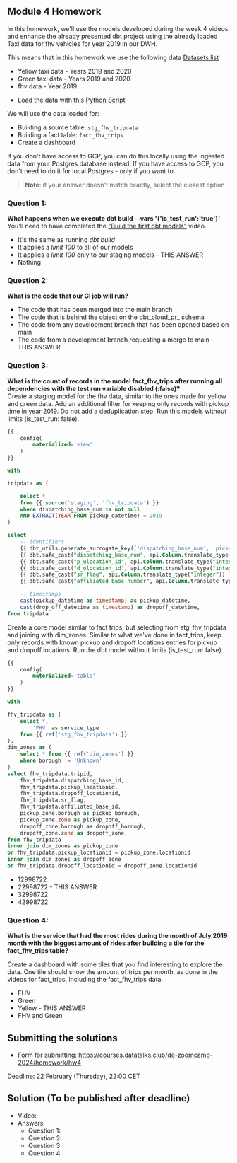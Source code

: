## Module 4 Homework 

In this homework, we'll use the models developed during the week 4 videos and enhance the already presented dbt project using the already loaded Taxi data for fhv vehicles for year 2019 in our DWH.

This means that in this homework we use the following data [Datasets list](https://github.com/DataTalksClub/nyc-tlc-data/)
* Yellow taxi data - Years 2019 and 2020
* Green taxi data - Years 2019 and 2020 
* fhv data - Year 2019. 

- Load the data with this [Python Script](web_to_bigquery.py)

We will use the data loaded for:

* Building a source table: `stg_fhv_tripdata`
* Building a fact table: `fact_fhv_trips`
* Create a dashboard 

If you don't have access to GCP, you can do this locally using the ingested data from your Postgres database
instead. If you have access to GCP, you don't need to do it for local Postgres - only if you want to.

> **Note**: if your answer doesn't match exactly, select the closest option 

### Question 1: 

**What happens when we execute dbt build --vars '{'is_test_run':'true'}'**
You'll need to have completed the ["Build the first dbt models"](https://www.youtube.com/watch?v=UVI30Vxzd6c) video. 
- It's the same as running *dbt build*
- It applies a _limit 100_ to all of our models
- It applies a _limit 100_ only to our staging models - THIS ANSWER
- Nothing

### Question 2: 

**What is the code that our CI job will run?**  

- The code that has been merged into the main branch
- The code that is behind the object on the dbt_cloud_pr_ schema
- The code from any development branch that has been opened based on main
- The code from a development branch requesting a merge to main - THIS ANSWER


### Question 3: 

**What is the count of records in the model fact_fhv_trips after running all dependencies with the test run variable disabled (:false)?**  
Create a staging model for the fhv data, similar to the ones made for yellow and green data. Add an additional filter for keeping only records with pickup time in year 2019.
Do not add a deduplication step. Run this models without limits (is_test_run: false).

```sql
{{
    config(
        materialized='view'
    )
}}

with 

tripdata as (

    select * 
    from {{ source('staging', 'fhv_tripdata') }}
    where dispatching_base_num is not null 
    AND EXTRACT(YEAR FROM pickup_datetime) = 2019
)

select
    -- identifiers
    {{ dbt_utils.generate_surrogate_key(['dispatching_base_num', 'pickup_datetime']) }} as tripid,
    {{ dbt.safe_cast("dispatching_base_num", api.Column.translate_type("string")) }} as dispatching_base_id,
    {{ dbt.safe_cast("p_ulocation_id", api.Column.translate_type("integer")) }} as pickup_locationid,
    {{ dbt.safe_cast("d_olocation_id", api.Column.translate_type("integer")) }} as dropoff_locationid,
    {{ dbt.safe_cast("sr_flag", api.Column.translate_type("integer")) }} as sr_flag,
    {{ dbt.safe_cast("affiliated_base_number", api.Column.translate_type("string")) }} as affiliated_base_id,

    -- timestamps
    cast(pickup_datetime as timestamp) as pickup_datetime,
    cast(drop_off_datetime as timestamp) as dropoff_datetime,
from tripdata
```

Create a core model similar to fact trips, but selecting from stg_fhv_tripdata and joining with dim_zones.
Similar to what we've done in fact_trips, keep only records with known pickup and dropoff locations entries for pickup and dropoff locations. 
Run the dbt model without limits (is_test_run: false).

```sql
{{
    config(
        materialized='table'
    )
}}

with 

fhv_tripdata as (
    select *, 
        'FHV' as service_type
    from {{ ref('stg_fhv_tripdata') }}
), 
dim_zones as (
    select * from {{ ref('dim_zones') }}
    where borough != 'Unknown'
)
select fhv_tripdata.tripid, 
    fhv_tripdata.dispatching_base_id,
    fhv_tripdata.pickup_locationid,
    fhv_tripdata.dropoff_locationid,
    fhv_tripdata.sr_flag,
    fhv_tripdata.affiliated_base_id,
    pickup_zone.borough as pickup_borough, 
    pickup_zone.zone as pickup_zone, 
    dropoff_zone.borough as dropoff_borough, 
    dropoff_zone.zone as dropoff_zone,  
from fhv_tripdata
inner join dim_zones as pickup_zone
on fhv_tripdata.pickup_locationid = pickup_zone.locationid
inner join dim_zones as dropoff_zone
on fhv_tripdata.dropoff_locationid = dropoff_zone.locationid
```

- 12998722
- 22998722 - THIS ANSWER
- 32998722
- 42998722

### Question 4: 

**What is the service that had the most rides during the month of July 2019 month with the biggest amount of rides after building a tile for the fact_fhv_trips table?**

Create a dashboard with some tiles that you find interesting to explore the data. One tile should show the amount of trips per month, as done in the videos for fact_trips, including the fact_fhv_trips data.

- FHV
- Green
- Yellow - THIS ANSWER
- FHV and Green


## Submitting the solutions

* Form for submitting: https://courses.datatalks.club/de-zoomcamp-2024/homework/hw4

Deadline: 22 February (Thursday), 22:00 CET


## Solution (To be published after deadline)

* Video: 
* Answers:
  * Question 1: 
  * Question 2: 
  * Question 3: 
  * Question 4: 
